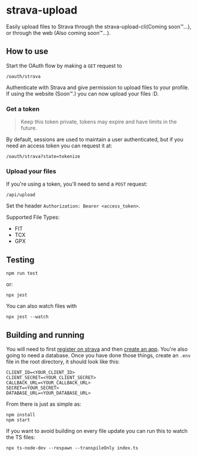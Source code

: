 # strava-upload

Easily upload files to Strava through the strava-upload-cli(Coming soon&trade;...), or through the web (Also coming soon&trade;...).

## How to use
Start the OAuth flow by making a `GET` request to 

`/oauth/strava`

Authenticate with Strava and give permission to upload files to your profile. If using the website (Soon&trade;.️) you can now upload your files :D. 

### Get a token
> Keep this token private, tokens may expire and have limits in the future.

By default, sessions are used to maintain a user authenticated, but if you need an access token you can request it at:

`/oauth/strava?state=tokenize`

### Upload your files

If you're using a token, you'll need to send a `POST` request:

`/api/upload`

Set the header `Authorization: Bearer <access_token>`.

Supported File Types:
- FIT
- TCX
- GPX

## Testing

```
npm run test
```
or:

```
npx jest
```

You can also watch files with

```
npx jest --watch
```

## Building and running

You will need to first [register on strava](https://www.strava.com/register) and then [create an app](https://www.strava.com/settings/api). You're also going to need a database. Once you have done those things, create an `.env` file in the root directory, it should look like this:

```
CLIENT_ID=<YOUR_CLIENT_ID>
CLIENT_SECRET=<YOUR_CLIENT_SECRET>
CALLBACK_URL=<YOUR_CALLBACK_URL>
SECRET=<YOUR_SECRET>
DATABASE_URL=<YOUR_DATABASE_URL>
```

From there is just as simple as:

```
npm install
npm start
```

If you want to avoid building on every file update you can run this to watch the TS files:

```
npx ts-node-dev --respawn --transpileOnly index.ts 
```
